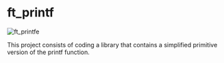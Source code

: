 # ft_printf
![ft_printfe](https://github.com/kursatpolatci/ft_printf/assets/89658856/1311e60a-1128-4166-b410-7939a3045971)

This project consists of coding a library that contains a simplified primitive version of the printf function.

